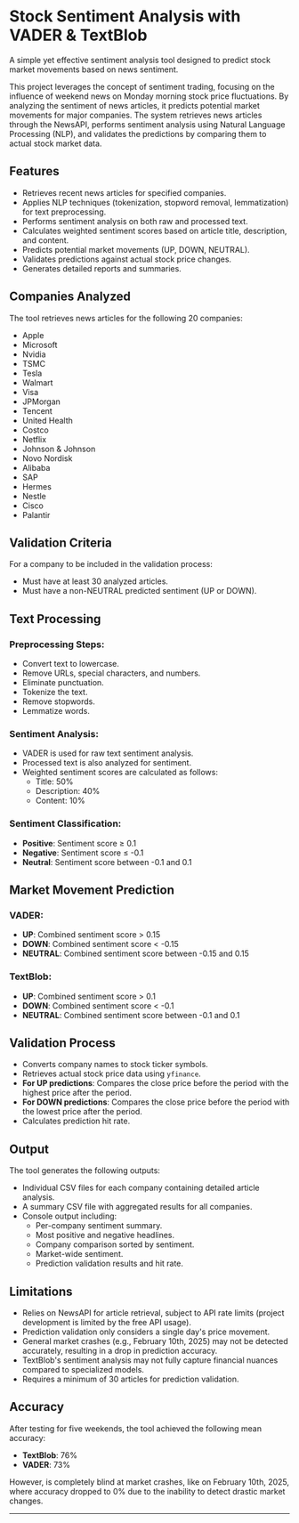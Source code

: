 # Stock Sentiment Analysis with VADER & TextBlob

A simple yet effective sentiment analysis tool designed to predict stock market movements based on news sentiment.

This project leverages the concept of sentiment trading, focusing on the influence of weekend news on Monday morning stock price fluctuations. By analyzing the sentiment of news articles, it predicts potential market movements for major companies. The system retrieves news articles through the NewsAPI, performs sentiment analysis using Natural Language Processing (NLP), and validates the predictions by comparing them to actual stock market data.

## Features

- Retrieves recent news articles for specified companies.
- Applies NLP techniques (tokenization, stopword removal, lemmatization) for text preprocessing.
- Performs sentiment analysis on both raw and processed text.
- Calculates weighted sentiment scores based on article title, description, and content.
- Predicts potential market movements (UP, DOWN, NEUTRAL).
- Validates predictions against actual stock price changes.
- Generates detailed reports and summaries.

## Companies Analyzed

The tool retrieves news articles for the following 20 companies:

- Apple
- Microsoft
- Nvidia
- TSMC
- Tesla
- Walmart
- Visa
- JPMorgan
- Tencent
- United Health
- Costco
- Netflix
- Johnson & Johnson
- Novo Nordisk
- Alibaba
- SAP
- Hermes
- Nestle
- Cisco
- Palantir

## Validation Criteria

For a company to be included in the validation process:

- Must have at least 30 analyzed articles.
- Must have a non-NEUTRAL predicted sentiment (UP or DOWN).

## Text Processing

### Preprocessing Steps:
- Convert text to lowercase.
- Remove URLs, special characters, and numbers.
- Eliminate punctuation.
- Tokenize the text.
- Remove stopwords.
- Lemmatize words.

### Sentiment Analysis:
- VADER is used for raw text sentiment analysis.
- Processed text is also analyzed for sentiment.
- Weighted sentiment scores are calculated as follows:
  - Title: 50%
  - Description: 40%
  - Content: 10%

### Sentiment Classification:
- **Positive**: Sentiment score ≥ 0.1
- **Negative**: Sentiment score ≤ -0.1
- **Neutral**: Sentiment score between -0.1 and 0.1

## Market Movement Prediction

### VADER:
- **UP**: Combined sentiment score > 0.15
- **DOWN**: Combined sentiment score < -0.15
- **NEUTRAL**: Combined sentiment score between -0.15 and 0.15

### TextBlob:
- **UP**: Combined sentiment score > 0.1
- **DOWN**: Combined sentiment score < -0.1
- **NEUTRAL**: Combined sentiment score between -0.1 and 0.1

## Validation Process

- Converts company names to stock ticker symbols.
- Retrieves actual stock price data using `yfinance`.
- **For UP predictions**: Compares the close price before the period with the highest price after the period.
- **For DOWN predictions**: Compares the close price before the period with the lowest price after the period.
- Calculates prediction hit rate.

## Output

The tool generates the following outputs:

- Individual CSV files for each company containing detailed article analysis.
- A summary CSV file with aggregated results for all companies.
- Console output including:
  - Per-company sentiment summary.
  - Most positive and negative headlines.
  - Company comparison sorted by sentiment.
  - Market-wide sentiment.
  - Prediction validation results and hit rate.

## Limitations

- Relies on NewsAPI for article retrieval, subject to API rate limits (project development is limited by the free API usage).
- Prediction validation only considers a single day's price movement.
- General market crashes (e.g., February 10th, 2025) may not be detected accurately, resulting in a drop in prediction accuracy.
- TextBlob's sentiment analysis may not fully capture financial nuances compared to specialized models.
- Requires a minimum of 30 articles for prediction validation.

## Accuracy

After testing for five weekends, the tool achieved the following mean accuracy:

- **TextBlob**: 76%
- **VADER**: 73%

However, is completely blind at market crashes, like on February 10th, 2025, where accuracy dropped to 0% due to the inability to detect drastic market changes.

---



